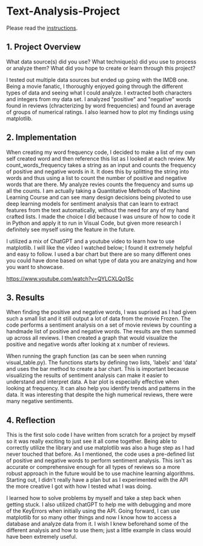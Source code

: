 
# Text-Analysis-Project
 
Please read the [instructions](instructions.md).

## 1. Project Overview 

What data source(s) did you use? What technique(s) did you use to process or analyze them? What did you hope to create or learn through this project?

I tested out multiple data sources but ended up going with the IMDB one. Being a movie fanatic, I thoroughly enjoyed going through the different types of data and seeing what I could analyze. I extracted both characters and integers from my data set. I analyzed "positive" and "negative" words found in reviews (chracterizing by word frequencies) and found an average of groups of numerical ratings. I also learned how to plot my findings using matplotlib.

## 2. Implementation 

When creating my word frequency code, I decided to make a list of my own self created word and then reference this list as I looked at each review. My count_words_frequency takes a string as an input and counts the frequency of positive and negative words in it. It does this by splitting the string into words and thus using a list to count the number of positive and negative words that are there. My analyze revies counts the frequency and sums up all the counts. I am actually taking a Quantitative Methods of Machine Learning Course and can see many design decisions being pivoted to use deep learning models for sentiment analysis that can learn to extract features from the text automatically, without the need for any of my hand crafted lists. I made the choice I did because I was unsure of how to code it in Python and apply it to run in Visual Code, but given more research I definitely see myself using the feature in the future. 

I utilized a mix of ChatGPT and a youtube video to learn how to use matplotlib. I will like the video I watched below; I found it extremely helpful and easy to follow. I used a bar chart but there are so many different ones you could have done based on what type of data you are analzying and how you want to showcase. 

https://www.youtube.com/watch?v=QYLCXLQo1Sc

## 3. Results 

When finding the positive and negative words, I was suprised as I had given such a small list and it still output a lot of data from the movie Frozen. The code performs a sentiment analysis on a set of movie reviews by counting a handmade list of positive and negative words. The results are then summed up across all reviews. I then created a graph that would visualize the positive and negative words after looking at x number of reviews. 

When running the graph function (as can be seen when running visual_table.py). The functions starts by defining two lists, 'labels' and 'data' and uses the bar method to create a bar chart. This is important because visualizing the results of sentiment analysis can make it easier to understand and interpret data. A bar plot is especially effective when looking at frequency. It can also help you identify trends and patterns in the data. It was interesting that despite the high numerical reviews, there were many negative sentiments.


## 4. Reflection 

This is the first solo code I have written from scratch for a project by myself so it was really exciting to just see it all come together. Being able to correctly utilize the library and use matplotlib was also a huge step as I had never touched that before. As I mentioned, the code uses a pre-defined list of positive and negative words to perform sentiment analysis. This isn't as accurate or comprehensive enough for all types of reviews so a more robust approach in the future would be to use machine learning algorithms. Starting out, I didn't really have a plan but as I experimented with the API the more creative I got with how I tested what I was doing.

I learned how to solve problems by myself and take a step back when getting stuck. I also utilized chatGPT to help me with debugging and more of the KeyErrors when initially using the API. Going forward, I can use matplotlib for so many other things and now I know how to access a database and analyze data from it. I wish I knew beforehand some of the different analysis and how to use them; just a little example in class would have been extremely useful. 



